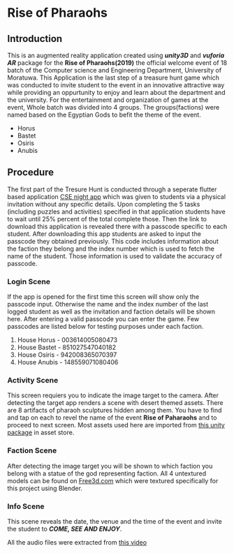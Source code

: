 # Rise of Pharaohs

## Introduction
This is an augmented reality application created using __*unity3D*__ and __*vuforia AR*__ package for the **Rise of Pharaohs(2019)** the official welcome event of 18 batch of the Computer science and Engineering Department, University of Moratuwa. This Application is the last step of a treasure hunt game which was conducted to invite student to the event in an innovative attractive way while providing an oppurtunity to enjoy and learn about the department and the university. For the entertainment and organization of games at the event, Whole batch was divided into 4 groups. The groups(factions) were named based on the Egyptian Gods to befit the theme of the event.
* Horus
* Bastet
* Osiris
* Anubis



## Procedure
The first part of the Tresure Hunt is conducted through a seperate flutter based application [CSE night app](https://github.com/kdsuneraavinash/cse-night-app) which was given to students via a physical invitation without any specific details. Upon completing the 5 tasks (including puzzles and activities) specified in that application students have to wait until 25% percent of the total complete those. Then the link to download this application is revealed there with a passcode specific to each student.
After downloading this app students are asked to input the passcode they obtained previously. This code includes information about the faction they belong and the index number which is used to fetch the name of the student. Those information is used to validate the accuracy of passcode.

### Login Scene
If the app is opened for the first time this screen will show only the passcode input. Otherwise the name and the index number of the last logged student as well as the invitation and faction details will be shown here. After entering a valid passcode you can enter the game. Few passcodes are listed below for testing purposes under each faction. 
1. House Horus - 003614005080473
1. House Bastet - 851027547040182
1. House Osiris - 942008365070397
1. House Anubis - 148559071080406

### Activity Scene
This screen requiers you to indicate the image target to the camera. After detecting the target app renders a scene with desert themed assets. There are 8 artifacts of pharaoh sculptures hidden among them. You have to find and tap on each to revel the name of the event **Rise of Paharaohs** and to proceed to next screen.
Most assets used here are imported from [this unity package](https://assetstore.unity.com/packages/3d/environments/landscapes/desert-kits-64-sample-86482) in asset store.

### Faction Scene
After detecting the image target you will be shown to which faction you belong with a statue of the god representing faction.
All 4 untextured models can be found on [Free3d.com](https://free3d.com/user/printable_models) which were textured specifically for this project using Blender.

### Info Scene
This scene reveals the date, the venue and the time of the event and invite the student to ***COME, SEE AND ENJOY***.

All the audio files were extracted from [this video](https://www.youtube.com/watch?v=QD6Ow5rF-GY&t=116s)
